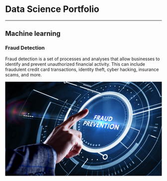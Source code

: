 # Data Science Portfolio
---
## Machine learning

### Fraud Detection

Fraud detection is a set of processes and analyses that allow businesses to identify and prevent unauthorized financial activity. This can include fraudulent credit card transactions, identity theft, cyber hacking, insurance scams, and more.

<center><img src="assets/img/FraudPrevention.jpg"/></center>
